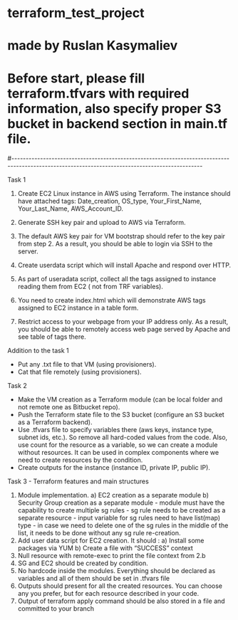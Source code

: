 # terraform_test_project
# made by Ruslan Kasymaliev
#
#
# Before start, please fill terraform.tfvars with required information, also specify proper S3 bucket in backend section in main.tf file.
#------------------------------------------------------------------------------------------------------------------------------------------------

Task 1
1. Create EC2 Linux instance in AWS using Terraform. The instance should have attached tags: Date_creation, OS_type, Your_First_Name, Your_Last_Name, AWS_Account_ID.

2. Generate SSH key pair and upload to AWS via Terraform.

3. The default AWS key pair for VM bootstrap should refer to the key pair from step 2. As a result, you should be able to login via SSH to the server.

4. Create userdata script which will install Apache and respond over HTTP.

5. As part of useradata script, collect all the tags assigned to instance reading them from EC2 ( not from TRF variables).

6. You need to create index.html which will demonstrate AWS tags assigned to EC2 instance in a table form.

7. Restrict access to your webpage from your IP address only. As a result, you should be able to remotely access web page served by Apache and see table of tags there.

Addition to the task 1
- Put any .txt file to that VM (using provisioners).
- Cat that file remotely (using provisioners).

Task 2
- Make the VM creation as a Terraform module (can be local folder and not remote one as Bitbucket repo).
- Push the Terraform state file to the S3 bucket (configure an S3 bucket as a Terraform backend).
- Use .tfvars file to specify variables there (aws keys, instance type, subnet ids, etc.). So remove all hard-coded values from the code. Also, use count for the resource as a variable, so we can create a module without resources. It can be used in complex components where we need to create resources by the condition.
- Create outputs for the instance (instance ID, private IP, public IP).

Task 3 - Terraform features and main structures 
1. Module implementation. a) EC2 creation as a separate module b) Security Group creation as a separate module - module must have the capability to create multiple sg rules - sg rule needs to be created as a separate resource - input variable for sg rules need to have list(map) type - in case we need to delete one of the sg rules in the middle of the list, it needs to be done without any sg rule re-creation. 
2. Add user data script for EC2 creation. It should : a) Install some packages via YUM b) Create a file with “SUCCESS” context 
3. Null resource with remote-exec to print the file context from 2.b 
4. SG and EC2 should be created by condition. 
5. No hardcode inside the modules. Everything should be declared as variables and all of them should be set in .tfvars file 
6. Outputs should present for all the created resources. You can choose any you prefer, but for each resource described in your code. 
7. Output of terraform apply command should be also stored in a file and committed to your branch
